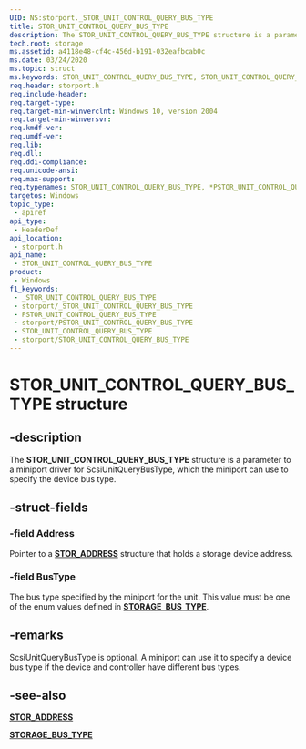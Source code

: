 ```yaml
---
UID: NS:storport._STOR_UNIT_CONTROL_QUERY_BUS_TYPE
title: STOR_UNIT_CONTROL_QUERY_BUS_TYPE
description: The STOR_UNIT_CONTROL_QUERY_BUS_TYPE structure is a parameter to a miniport driver for ScsiUnitQueryBusType, which the miniport can use to specify the device bus type.
tech.root: storage
ms.assetid: a4118e48-cf4c-456d-b191-032eafbcab0c
ms.date: 03/24/2020
ms.topic: struct
ms.keywords: STOR_UNIT_CONTROL_QUERY_BUS_TYPE, STOR_UNIT_CONTROL_QUERY_BUS_TYPE, *PSTOR_UNIT_CONTROL_QUERY_BUS_TYPE,
req.header: storport.h
req.include-header: 
req.target-type: 
req.target-min-winverclnt: Windows 10, version 2004
req.target-min-winversvr: 
req.kmdf-ver: 
req.umdf-ver: 
req.lib: 
req.dll: 
req.ddi-compliance: 
req.unicode-ansi: 
req.max-support: 
req.typenames: STOR_UNIT_CONTROL_QUERY_BUS_TYPE, *PSTOR_UNIT_CONTROL_QUERY_BUS_TYPE
targetos: Windows
topic_type:
 - apiref
api_type:
 - HeaderDef
api_location:
 - storport.h
api_name:
 - STOR_UNIT_CONTROL_QUERY_BUS_TYPE
product:
 - Windows
f1_keywords:
 - _STOR_UNIT_CONTROL_QUERY_BUS_TYPE
 - storport/_STOR_UNIT_CONTROL_QUERY_BUS_TYPE
 - PSTOR_UNIT_CONTROL_QUERY_BUS_TYPE
 - storport/PSTOR_UNIT_CONTROL_QUERY_BUS_TYPE
 - STOR_UNIT_CONTROL_QUERY_BUS_TYPE
 - storport/STOR_UNIT_CONTROL_QUERY_BUS_TYPE
---
```


# STOR_UNIT_CONTROL_QUERY_BUS_TYPE structure


## -description

The **STOR_UNIT_CONTROL_QUERY_BUS_TYPE** structure is a parameter to a miniport driver for ScsiUnitQueryBusType, which the miniport can use to specify the device bus type.

## -struct-fields

### -field Address

Pointer to a [**STOR_ADDRESS**](../scsi/ns-scsi-_stor_address.md) structure that holds a storage device address.

### -field BusType

The bus type specified by the miniport for the unit. This value must be one of the enum values defined in [**STORAGE_BUS_TYPE**](/windows/win32/api/winioctl/ne-winioctl-storage_bus_type).

## -remarks

ScsiUnitQueryBusType is optional. A miniport can use it to specify a device bus type if the device and controller have different bus types.

## -see-also

[**STOR_ADDRESS**](../scsi/ns-scsi-_stor_address.md)

[**STORAGE_BUS_TYPE**](/windows/win32/api/winioctl/ne-winioctl-storage_bus_type)